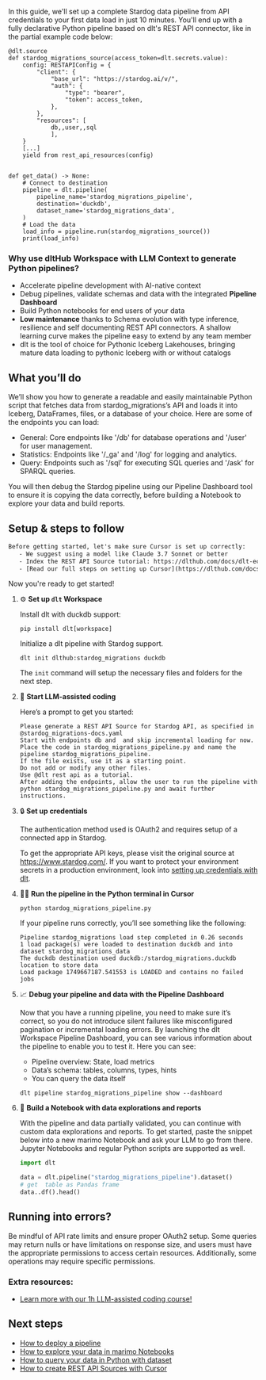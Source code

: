 In this guide, we'll set up a complete Stardog data pipeline from API credentials to your first data load in just 10 minutes. You'll end up with a fully declarative Python pipeline based on dlt's REST API connector, like in the partial example code below:

```python-outcome
@dlt.source
def stardog_migrations_source(access_token=dlt.secrets.value):
    config: RESTAPIConfig = {
        "client": {
            "base_url": "https://stardog.ai/v/",
            "auth": {
                "type": "bearer",
                "token": access_token,
            },
        },
        "resources": [
            db,,user,,sql
            ],
    }
    [...]
    yield from rest_api_resources(config)


def get_data() -> None:
    # Connect to destination
    pipeline = dlt.pipeline(
        pipeline_name='stardog_migrations_pipeline',
        destination='duckdb',
        dataset_name='stardog_migrations_data', 
    )
    # Load the data
    load_info = pipeline.run(stardog_migrations_source())
    print(load_info) 
```

### Why use dltHub Workspace with LLM Context to generate Python pipelines?

- Accelerate pipeline development with AI-native context
- Debug pipelines, validate schemas and data with the integrated **Pipeline Dashboard**
- Build Python notebooks for end users of your data
- **Low maintenance** thanks to Schema evolution with type inference, resilience and self documenting REST API connectors. A shallow learning curve makes the pipeline easy to extend by any team member
- dlt is the tool of choice for Pythonic Iceberg Lakehouses, bringing mature data loading to pythonic Iceberg with or without catalogs

## What you’ll do

We’ll show you how to generate a readable and easily maintainable Python script that fetches data from stardog_migrations’s API and loads it into Iceberg, DataFrames, files, or a database of your choice. Here are some of the endpoints you can load:

- General: Core endpoints like '/db' for database operations and '/user' for user management.
- Statistics: Endpoints like '/_ga' and '/log' for logging and analytics.
- Query: Endpoints such as '/sql' for executing SQL queries and '/ask' for SPARQL queries.

You will then debug the Stardog pipeline using our Pipeline Dashboard tool to ensure it is copying the data correctly, before building a Notebook to explore your data and build reports.

## Setup & steps to follow

```default
Before getting started, let's make sure Cursor is set up correctly:
   - We suggest using a model like Claude 3.7 Sonnet or better
   - Index the REST API Source tutorial: https://dlthub.com/docs/dlt-ecosystem/verified-sources/rest_api/ and add it to context as **@dlt rest api**
   - [Read our full steps on setting up Cursor](https://dlthub.com/docs/dlt-ecosystem/llm-tooling/cursor-restapi#23-configuring-cursor-with-documentation)
```

Now you're ready to get started!

1. ⚙️ **Set up `dlt` Workspace**
    
    Install dlt with duckdb support:
    ```shell
    pip install dlt[workspace]
    ```

    Initialize a dlt pipeline with Stardog support.
    ```shell
    dlt init dlthub:stardog_migrations duckdb
    ```

    The `init` command will setup the necessary files and folders for the next step.
    
2. 🤠 **Start LLM-assisted coding**
    
    Here’s a prompt to get you started:
    
    ```prompt
    Please generate a REST API Source for Stardog API, as specified in @stardog_migrations-docs.yaml 
    Start with endpoints db and  and skip incremental loading for now. 
    Place the code in stardog_migrations_pipeline.py and name the pipeline stardog_migrations_pipeline. 
    If the file exists, use it as a starting point. 
    Do not add or modify any other files. 
    Use @dlt rest api as a tutorial. 
    After adding the endpoints, allow the user to run the pipeline with python stardog_migrations_pipeline.py and await further instructions.
    ```

    
3. 🔒 **Set up credentials** 
    
    The authentication method used is OAuth2 and requires setup of a connected app in Stardog.
    
    To get the appropriate API keys, please visit the original source at https://www.stardog.com/.
    If you want to protect your environment secrets in a production environment, look into [setting up credentials with dlt](https://dlthub.com/docs/walkthroughs/add_credentials).
    
4. 🏃‍♀️ **Run the pipeline in the Python terminal in Cursor**
    
    ```shell
    python stardog_migrations_pipeline.py
    ```
    
    If your pipeline runs correctly, you’ll see something like the following:
    
    ```shell
    Pipeline stardog_migrations load step completed in 0.26 seconds
    1 load package(s) were loaded to destination duckdb and into dataset stardog_migrations_data
    The duckdb destination used duckdb:/stardog_migrations.duckdb location to store data
    Load package 1749667187.541553 is LOADED and contains no failed jobs
    ```
    
5. 📈 **Debug your pipeline and data with the Pipeline Dashboard**

    Now that you have a running pipeline, you need to make sure it’s correct, so you do not introduce silent failures like misconfigured pagination or incremental loading errors. By launching the dlt Workspace Pipeline Dashboard, you can see various information about the pipeline to enable you to test it. Here you can see:
    - Pipeline overview: State, load metrics
    - Data’s schema: tables, columns, types, hints
    - You can query the data itself
    
    ```shell
    dlt pipeline stardog_migrations_pipeline show --dashboard
    ```
    
6. 🐍 **Build a Notebook with data explorations and reports**

    With the pipeline and data partially validated, you can continue with custom data explorations and reports. To get started, paste the snippet below into a new marimo Notebook and ask your LLM to go from there. Jupyter Notebooks and regular Python scripts are supported as well.

    
    ```python
    import dlt

   data = dlt.pipeline("stardog_migrations_pipeline").dataset()
   # get  table as Pandas frame
   data..df().head()
    ```

## Running into errors?

Be mindful of API rate limits and ensure proper OAuth2 setup. Some queries may return nulls or have limitations on response size, and users must have the appropriate permissions to access certain resources. Additionally, some operations may require specific permissions.

### Extra resources:

- [Learn more with our 1h LLM-assisted coding course!](https://www.youtube.com/watch?v=GGid70rnJuM)

## Next steps

- [How to deploy a pipeline](https://dlthub.com/docs/walkthroughs/deploy-a-pipeline)
- [How to explore your data in marimo Notebooks](https://dlthub.com/docs/general-usage/dataset-access/marimo)
- [How to query your data in Python with dataset](https://dlthub.com/docs/general-usage/dataset-access/dataset)
- [How to create REST API Sources with Cursor](https://dlthub.com/docs/dlt-ecosystem/llm-tooling/cursor-restapi)